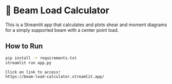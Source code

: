 # 🔧 Beam Load Calculator

This is a Streamlit app that calculates and plots shear and moment diagrams for a simply supported beam with a center point load.

## How to Run

```bash
pip install -r requirements.txt
streamlit run app.py

Click on link to access!
https://beam-load-calculator.streamlit.app/
